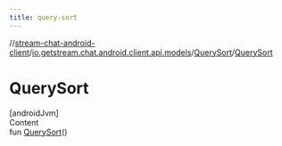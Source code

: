 ```yaml
---
title: query-sort
---
```

//[stream-chat-android-client](../../../index.md)/[io.getstream.chat.android.client.api.models](../index.md)/[QuerySort](index.md)/[QuerySort](QuerySort.md)



# QuerySort  
[androidJvm]  
Content  
fun [QuerySort](QuerySort.md)()  



